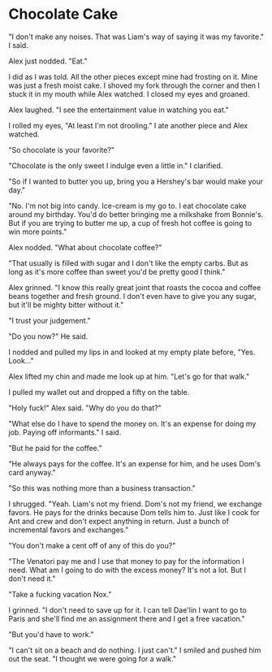 #  Chocolate Cake

"I don't make any noises. That was Liam's way of saying it was my favorite." I
said.

Alex just nodded. "Eat."

I did as I was told. All the other pieces except mine had frosting on it. Mine
was just a fresh moist cake. I shoved my fork through the corner and then I
stuck it in my mouth while Alex watched. I closed my eyes and groaned.

Alex laughed. "I see the entertainment value in watching you eat."

I rolled my eyes, "At least I'm not drooling." I ate another piece and Alex
watched.

"So chocolate is your favorite?"

"Chocolate is the only sweet I indulge even a little in." I clarified.

"So if I wanted to butter you up, bring you a Hershey's bar would make your
day."

"No. I'm not big into candy. Ice-cream is my go to. I eat chocolate cake around
my birthday. You'd do better bringing me a milkshake from Bonnie's. But if you
are trying to butter me up, a cup of fresh hot coffee is going to win more
points."

Alex nodded. "What about chocolate coffee?"

"That usually is filled with sugar and I don't like the empty carbs. But as long
as it's more coffee than sweet you'd be pretty good I think."

Alex grinned. "I know this really great joint that roasts the cocoa and coffee
beans together and fresh ground. I don't even have to give you any sugar, but
it'll be mighty bitter without it."

"I trust your judgement."

"Do you now?" He said.

I nodded and pulled my lips in and looked at my empty plate before, "Yes. Look…"

Alex lifted my chin and made me look up at him. "Let's go for that walk."

I pulled my wallet out and dropped a fifty on the table.

"Holy fuck!" Alex said. "Why do you do that?"

"What else do I have to spend the money on. It's an expense for doing my job.
Paying off informants." I said.

"But he paid for the coffee."

"He always pays for the coffee. It's an expense for him, and he uses Dom's card
anyway."

"So this was nothing more than a business transaction."

I shrugged. "Yeah. Liam's not my friend. Dom's not my friend, we exchange
favors. He pays for the drinks because Dom tells him to. Just like I cook for
Ant and crew and don't expect anything in return. Just a bunch of incremental
favors and exchanges."

"You don't make a cent off of any of this do you?"

"The Venatori pay me and I use that money to pay for the information I need.
What am I going to do with the excess money? It's not a lot. But I don't need
it."

"Take a fucking vacation Nox."

I grinned. "I don't need to save up for it. I can tell Dae'lin I want to go to
Paris and she'll find me an assignment there and I get a free vacation."

"But you'd have to work."

"I can't sit on a beach and do nothing. I just can't." I smiled and pushed him
out the seat. "I thought we were going for a walk."

